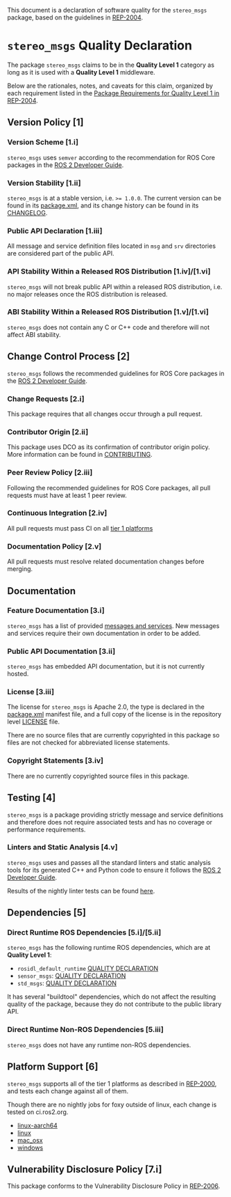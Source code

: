 This document is a declaration of software quality for the `stereo_msgs` package, based on the guidelines in [REP-2004](https://www.ros.org/reps/rep-2004.html).

# `stereo_msgs` Quality Declaration

The package `stereo_msgs` claims to be in the **Quality Level 1** category as long as it is used with a **Quality Level 1** middleware.

Below are the rationales, notes, and caveats for this claim, organized by each requirement listed in the [Package Requirements for Quality Level 1 in REP-2004](https://www.ros.org/reps/rep-2004.html).

## Version Policy [1]

### Version Scheme [1.i]

`stereo_msgs` uses `semver` according to the recommendation for ROS Core packages in the [ROS 2 Developer Guide](https://docs.ros.org/en/foxy/Contributing/Developer-Guide.html#versioning).

### Version Stability [1.ii]

`stereo_msgs` is at a stable version, i.e. `>= 1.0.0`.
The current version can be found in its [package.xml](package.xml), and its change history can be found in its [CHANGELOG](CHANGELOG.rst).

### Public API Declaration [1.iii]

All message and service definition files located in `msg` and `srv` directories are considered part of the public API.

### API Stability Within a Released ROS Distribution [1.iv]/[1.vi]

`stereo_msgs` will not break public API within a released ROS distribution, i.e. no major releases once the ROS distribution is released.

### ABI Stability Within a Released ROS Distribution [1.v]/[1.vi]

`stereo_msgs` does not contain any C or C++ code and therefore will not affect ABI stability.

## Change Control Process [2]

`stereo_msgs` follows the recommended guidelines for ROS Core packages in the [ROS 2 Developer Guide](https://docs.ros.org/en/foxy/Contributing/Developer-Guide.html#quality-practices).

### Change Requests [2.i]

This package requires that all changes occur through a pull request.

### Contributor Origin [2.ii]

This package uses DCO as its confirmation of contributor origin policy. More information can be found in [CONTRIBUTING](../CONTRIBUTING.md).

### Peer Review Policy [2.iii]

Following the recommended guidelines for ROS Core packages, all pull requests must have at least 1 peer review.

### Continuous Integration [2.iv]

All pull requests must pass CI on all [tier 1 platforms](https://www.ros.org/reps/rep-2000.html#support-tiers)

### Documentation Policy [2.v]

All pull requests must resolve related documentation changes before merging.

## Documentation

### Feature Documentation [3.i]

`stereo_msgs` has a list of provided [messages and services](README.md).
New messages and services require their own documentation in order to be added.

### Public API Documentation [3.ii]

`stereo_msgs` has embedded API documentation, but it is not currently hosted.

### License [3.iii]

The license for `stereo_msgs` is Apache 2.0, the type is declared in the [package.xml](package.xml) manifest file, and a full copy of the license is in the repository level [LICENSE](../LICENSE) file.

There are no source files that are currently copyrighted in this package so files are not checked for abbreviated license statements.

### Copyright Statements [3.iv]

There are no currently copyrighted source files in this package.

## Testing [4]

`stereo_msgs` is a package providing strictly message and service definitions and therefore does not require associated tests and has no coverage or performance requirements.

### Linters and Static Analysis [4.v]

`stereo_msgs` uses and passes all the standard linters and static analysis tools for its generated C++ and Python code to ensure it follows the [ROS 2 Developer Guide](https://docs.ros.org/en/foxy/Contributing/Developer-Guide.html#linters-and-static-analysis).

Results of the nightly linter tests can be found [here](http://build.ros2.org/view/Fpr/job/Fpr__common_interfaces__ubuntu_focal_amd64/lastCompletedBuild/testReport/stereo_msgs/).

## Dependencies [5]

### Direct Runtime ROS Dependencies [5.i]/[5.ii]

`stereo_msgs` has the following runtime ROS dependencies, which are at **Quality Level 1**:
* `rosidl_default_runtime` [QUALITY DECLARATION](https://github.com/ros2/rosidl_defaults/tree/foxy/rosidl_default_runtime/QUALITY_DECLARATION.md)
* `sensor_msgs`: [QUALITY DECLARATION](../sensor_msgs/QUALITY_DECLARATION.md)
* `std_msgs`: [QUALITY DECLARATION](../std_msgs/QUALITY_DECLARATION.md)

It has several "buildtool" dependencies, which do not affect the resulting quality of the package, because they do not contribute to the public library API.

### Direct Runtime Non-ROS Dependencies [5.iii]

`stereo_msgs` does not have any runtime non-ROS dependencies.

## Platform Support [6]

`stereo_msgs` supports all of the tier 1 platforms as described in [REP-2000](https://www.ros.org/reps/rep-2000.html#support-tiers), and tests each change against all of them.

Though there are no nightly jobs for foxy outside of linux, each change is tested on ci.ros2.org.
* [linux-aarch64](https://ci.ros2.org/job/ci_linux-aarch64)
* [linux](https://ci.ros2.org/job/ci_linux)
* [mac_osx](https://ci.ros2.org/job/ci_osx)
* [windows](https://ci.ros2.org/job/ci_windows)

## Vulnerability Disclosure Policy [7.i]

This package conforms to the Vulnerability Disclosure Policy in [REP-2006](https://www.ros.org/reps/rep-2006.html).
